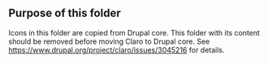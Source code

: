 ## Purpose of this folder
Icons in this folder are copied from Drupal core. This folder with its content
should be removed before moving Claro to Drupal core. See
https://www.drupal.org/project/claro/issues/3045216 for details.
